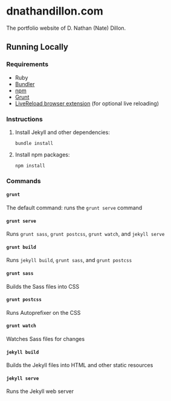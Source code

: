 # dnathandillon.com

The portfolio website of D. Nathan (Nate) Dillon.

## Running Locally

### Requirements

- Ruby
- [Bundler](http://bundler.io/)
- [npm](https://www.npmjs.com/)
- [Grunt](http://gruntjs.com/)
- [LiveReload browser extension](http://livereload.com/extensions/) (for optional live reloading)

### Instructions

1. Install Jekyll and other dependencies:

    ```
    bundle install
    ```

2. Install npm packages:

    ```
    npm install
    ```

### Commands

#### `grunt`

The default command: runs the `grunt serve` command

#### `grunt serve`

Runs `grunt sass`, `grunt postcss`, `grunt watch`, and `jekyll serve`

#### `grunt build`

Runs `jekyll build`, `grunt sass`, and `grunt postcss`

#### `grunt sass`

Builds the Sass files into CSS

#### `grunt postcss`

Runs Autoprefixer on the CSS

#### `grunt watch`

Watches Sass files for changes

#### `jekyll build`

Builds the Jekyll files into HTML and other static resources

#### `jekyll serve`

Runs the Jekyll web server
